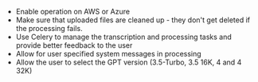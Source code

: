 * Enable operation on AWS or Azure
* Make sure that uploaded files are cleaned up - they don't get deleted if the processing fails.
* Use Celery to manage the transcription and processing tasks and provide better feedback to the user
* Allow for user specified system messages in processing
* Allow the user to select the GPT version (3.5-Turbo, 3.5 16K, 4 and 4 32K)